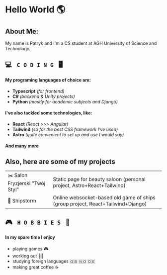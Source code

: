 <h1> Hello World 🌎 </h1> 
<h2> About Me: </h2>
<p>My name is Patryk and I'm a CS student at AGH University of Science and Technology.</p>

<h2> 💻 <code> C O D I N G </code> 🖥️</h2>
<h4> My programing languages of choice are: </h4>
<ul>
  <li> <b>Typescript</b> <i>(for frontend)</i> </li>
  <li> <b>C#</b> <i>(backend & Unity projects)</i> </li>
  <li> <b>Python </b> <i>(mostly for academic subjects and Django)</i></li>
</ul>

<h4> I've also tackled some technologies, like: </h4>
<ul>
  <li> <b>React</b> <i>(React >>> Angular)</i> </li>
  <li><b>Tailwind</b> <i>(so far the best CSS framework I've used)</i> </li>
  <li> <b>Astro</b> <i>(quite convenient to set up and use I would say)</i> </li>
</ul>
<h4> And many more </h4>

<h2> Also, here are some of my projects </h2>

|||
| - | - |
| ✂️ Salon Fryzjerski "Twój Styl" | Static page for beauty saloon (personal project, Astro+React+Tailwind) |
| 🚢 Shipstorm  | Online websocket-based old game of ships (group project, React+Tailwind+Django) |

<h2> 🎮 <code> H O B B I E S </code> 🌲 </h2>
<h4> In my spare time I enjoy </h4>
<ul>
  <li> playing games 🎮 </li>
  <li> working out 🏋️‍♂️ </li>
  <li> studying foreign languages 🇬🇧 🇳🇴 🇩🇪 </li>
  <li> making great coffee ☕ </li>  
</ul>


